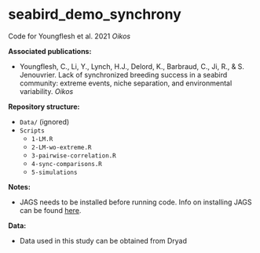 # seabird_demo_synchrony

Code for Youngflesh et al. 2021 *Oikos*

**Associated publications:**
  
  * Youngflesh, C., Li, Y., Lynch, H.J., Delord, K., Barbraud, C., Ji, R., & S. Jenouvrier. Lack of synchronized breeding success in a seabird community: extreme events, niche separation, and environmental variability. *Oikos*

**Repository structure:**

* `Data/` (ignored)
* `Scripts`
	* `1-LM.R`
  	* `2-LM-wo-extreme.R`
  	* `3-pairwise-correlation.R`
	* `4-sync-comparisons.R`
	* `5-simulations`

**Notes:**
  
* JAGS needs to be installed before running code. Info on installing JAGS can be found [here](http://mcmc-jags.sourceforge.net/).

**Data:**

* Data used in this study can be obtained from Dryad
